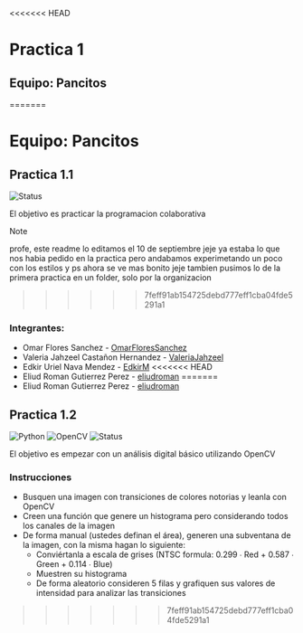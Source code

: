 <<<<<<< HEAD
# Practica 1

## Equipo: Pancitos
=======
# Equipo: Pancitos 

## Practica 1.1
![Status](https://img.shields.io/badge/STATUS-FINALIZADO-red)

El objetivo es practicar la programacion colaborativa 

> [!NOTE] 
> profe, este readme lo editamos el 10 de septiembre jeje ya estaba lo que nos habia pedido en la practica pero andabamos experimetando un poco con los estilos y ps ahora se ve mas bonito jeje tambien pusimos lo de la primera practica en un folder, solo por la organizacion 
>>>>>>> 7feff91ab154725debd777eff1cba04fde5291a1

### Integrantes:
* Omar Flores Sanchez - [OmarFloresSanchez](https://github.com/OmarFloresSanchez)
* Valeria Jahzeel Castañon Hernandez - [ValeriaJahzeel](https://github.com/ValeriaJahzeel)
* Edkir Uriel Nava Mendez - [EdkirM](https://github.com/EdkirM)
<<<<<<< HEAD
* Eliud Roman Gutierrez Perez - [eliudroman](https://github.com/eliudroman)
=======
* Eliud Roman Gutierrez Perez - [eliudroman](https://github.com/eliudroman)

## Practica 1.2
![Python](https://img.shields.io/badge/python-3670A0?style=for-the-badge&logo=python&logoColor=ffdd54)
![OpenCV](https://img.shields.io/badge/opencv-%23white.svg?style=for-the-badge&logo=opencv&logoColor=white)
![Status](https://img.shields.io/badge/STATUS-EN%20DESAROLLO-green)

El objetivo es empezar con un análisis digital básico utilizando OpenCV

### Instrucciones
* Busquen una imagen con transiciones de colores notorias y leanla con OpenCV
* Creen una función que genere un histograma pero considerando todos los canales de la imagen
* De forma manual (ustedes definan el área), generen una subventana de la imagen, con la misma hagan lo siguiente:
     * Conviértanla a escala de grises (NTSC formula: 0.299 ∙ Red + 0.587 ∙ Green + 0.114 ∙ Blue)
     * Muestren su histograma
     * De forma aleatorio consideren 5 filas y grafiquen sus valores de intensidad para analizar las transiciones
>>>>>>> 7feff91ab154725debd777eff1cba04fde5291a1
